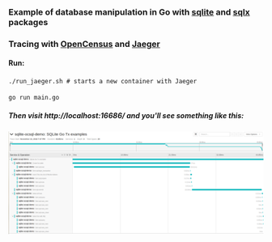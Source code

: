 ### Example of database manipulation in Go with [sqlite](https://github.com/mattn/go-sqlite3) and [sqlx](https://github.com/jmoiron/sqlx) packages

### Tracing with [OpenCensus](https://opencensus.io/) and [Jaeger](https://www.jaegertracing.io/)

#### Run:

```
./run_jaeger.sh # starts a new container with Jaeger

go run main.go
```

##### Then visit http://localhost:16686/ and you'll see something like this:

![Jaeger dashboard](https://raw.githubusercontent.com/yanpozka/sqlite_trans/master/traces.png)
